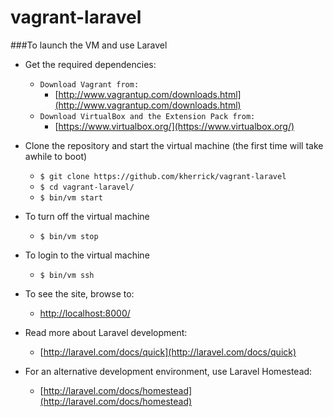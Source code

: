 vagrant-laravel
================

###To launch the VM and use Laravel

* Get the required dependencies:
  * `Download Vagrant from:`
    * [http://www.vagrantup.com/downloads.html](http://www.vagrantup.com/downloads.html)
  * `Download VirtualBox and the Extension Pack from:`
    * [https://www.virtualbox.org/](https://www.virtualbox.org/)

* Clone the repository and start the virtual machine (the first time will take awhile to boot)
  * `$ git clone https://github.com/kherrick/vagrant-laravel`
  * `$ cd vagrant-laravel/`
  * `$ bin/vm start`

* To turn off the virtual machine
  * `$ bin/vm stop`

* To login to the virtual machine
  * `$ bin/vm ssh`

* To see the site, browse to:
  * [http://localhost:8000/](http://localhost:8000/)

* Read more about Laravel development:
  * [http://laravel.com/docs/quick](http://laravel.com/docs/quick)

* For an alternative development environment, use Laravel Homestead:
  * [http://laravel.com/docs/homestead](http://laravel.com/docs/homestead)
